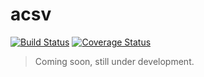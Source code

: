 acsv
=====
[![Build Status](https://travis-ci.org/martijnhaex/acsv.svg)](https://travis-ci.org/martijnhaex/acsv)
[![Coverage Status](https://img.shields.io/coveralls/martijnhaex/acsv.svg)](https://coveralls.io/r/martijnhaex/acsv)

>Coming soon, still under development.
